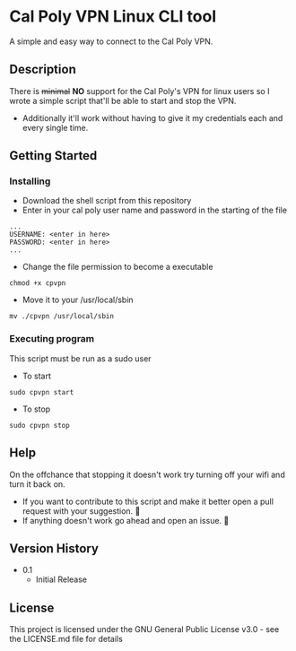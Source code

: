 
# Cal Poly VPN Linux CLI tool

A simple and easy way to connect to the Cal Poly VPN.

## Description

There is ~~minimal~~ **NO** support for the Cal Poly's VPN for linux users so I wrote a simple script that'll be able to start and stop the VPN. 
* Additionally it'll work without having to give it my credentials each and every single time.

## Getting Started

### Installing
* Download the shell script from this repository 
* Enter in your cal poly user name and password in the starting of the file

```
...
USERNAME: <enter in here>
PASSWORD: <enter in here>
...
```
* Change the file permission to become a executable
```
chmod +x cpvpn
```
* Move it to your /usr/local/sbin
```
mv ./cpvpn /usr/local/sbin
```

### Executing program

This script must be run as a sudo user
* To start
```
sudo cpvpn start
```
* To stop
```
sudo cpvpn stop
```

## Help

On the offchance that stopping it doesn't work try turning off your wifi and turn it back on.

* If you want to contribute to this script and make it better open a pull request with your suggestion. :rocket:
* If anything doesn't work go ahead and open an issue. :rotating_light:

## Version History

* 0.1
    * Initial Release

## License

This project is licensed under the GNU General Public License v3.0 - see the LICENSE.md file for details

